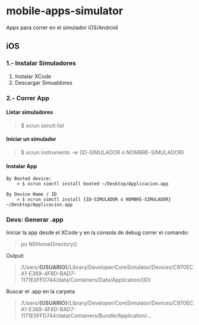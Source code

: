 # mobile-apps-simulator
Apps para correr en el simulador iOS/Android

## iOS

### 1.- Instalar Simuladores

1. Instalar XCode
2. Descargar Simualdores

### 2.- Correr App

#### Listar simuladores
> $ xcrun simctl list

#### Iniciar un simulador
> $ xcrun instruments -w {ID-SIMULADOR ó NOMBRE-SIMULADOR}

#### Instalar App
    By Booted device:
        > $ xcrun simctl install booted ~/Desktop/Applicacion.app

    By Device Name / ID
        > $ xcrun simctl install {ID-SIMULADOR ó NOMBRE-SIMULADOR} ~/Desktop/Applicacion.app
        
### Devs: Generar .app
Iniciar la app desde el XCode y en la consola de debug correr el comando:

> po NSHomeDirectory()

Output:
> /Users/**{USUARIO}**/Library/Developer/CoreSimulator/Devices/C970ECA1-E369-4F8D-BAD7-1171E0FFD744/data/Containers/Data/Application/{ID}

Buscar el .app en la carpeta

> /Users/**{USUARIO}**/Library/Developer/CoreSimulator/Devices/C970ECA1-E369-4F8D-BAD7-1171E0FFD744/data/Containers/Bundle/Application/...
